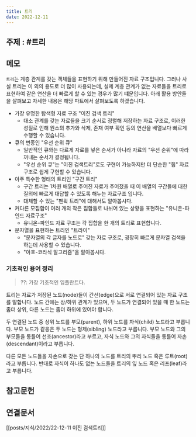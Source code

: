 ```yaml
---
title: 트리
date: 2022-12-11
---
```


## 주제 : #트리

## 메모

`트리`는 계층 관계를 갖는 객체들을 표현하기 위해 만들어진 자료 구조입니다. 그러나 사실 트리는 이 외의 용도로 더 많이 사용되는데, 실제 계층 관계가 없는 자료들을 트리로 표현하여 같은 연산을 더 빠르게 할 수 있는 경우가 많기 떄문입니다. 아래 활용 방안들을 살펴보고 자세한 내용은 해당 파트에서 살펴보도록 하겠습니다.

- 가장 유명한 탐색형 자료 구조 "이진 검색 트리"
  - 대소 관계를 갖는 자료들을 크기 순서로 정렬해 저장하는 자료 구조로, 이러한 성질로 인해 원소의 추가와 삭제, 존재 여부 확인 등의 연산을 배열보다 빠르게 수행할 수 있습니다.
- 큐의 변종인 "우선 순위 큐"
  - 일반적인 큐와는 다르게 자료를 넣은 순서가 아니라 자료의 "우선 순위"에 따라 꺼내는 순서가 결정됩니다.
  - "우선 순위 큐"는 "이진 검색트리"로도 구현이 가능하지만 더 단순한 "힙" 자료구조로 쉽게 구현할 수 있습니다.
- 아주 특수한 형태의 트리인 "구간 트리"
  - 구간 트리는 1차원 배열로 주어진 자료가 주어졌을 때 이 배열의 구간들에 대한 질의에 빠르게 대답할 수 있도록 해누는 자료구조 입니다.
  - 대체할 수 있는 "펜윅 트리"에 대해서도 알아봅시다.
- 커다른 모집합이 여러 개의 작은 집합들로 나뉘어 있는 상황을 표현하는 "유니온-파인드 자료구조"
  - 유니온-파인드 자료 구조는 각 집합을 한 개의 트리로 표현합니다.
- 문자열을 표현하는 트리인 "트라이"
  - "문자열의 각 글자를 노드로" 갖는 자료 구조로, 굉장히 빠르게 문자열 검색을 하는데 사용할 수 있습니다.
  - "아호-코라식 알고리즘"을 알아봅시다.

### 기초적인 용어 정리

> ??: 가장 기초적인 임플란트다.

트리는 자료가 저장된 노드(node)들이 간선(edge)으로 서로 연결되어 있는 자료 구조를 말합니다. 노드 간에는 상/하위 관계가 있으며, 두 노드가 연결되어 있을 때 한 노드는 좀더 상위, 다른 노드는 좀더 하위에 있어야 합니다.

두 연결된 노드 중 상위 노드를 부모(parent), 하위 노드를 자식(child) 노드라고 부릅니다. 부모 노드가 같응은 두 노드는 형제(sibling) 노드라고 부릅니다. 부모 노드와 그의 부모들을 통틀어 선조(ancestor)라고 부르고, 자식 노드와 그의 자식들을 통틀어 자손(descendant)이라고 부릅니다.

다른 모든 노드들을 자손으로 갖는 단 하나의 노드를 트리의 뿌리 노드 혹은 루트(root)라고 부릅니다. 반대로 자식이 하나도 없는 노드들을 트리의 잎 노드 혹은 리프(leaf)라고 부릅니다.

## 참고문헌

## 연결문서

[[posts/지식/2022/22-12-11 이진 검색트리]]
